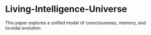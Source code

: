 # Living-Intelligence-Universe
This paper explores a unified model of consciousness, memory, and toroidal evolution.

